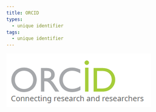 ```yaml
---
title: ORCID
types:
  - unique identifier
tags:
  - unique identifier
---
```


![ORCID logo](images/orcid.png)
